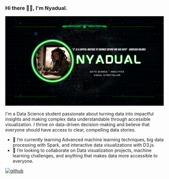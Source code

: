 ### Hi there 👋🏾, I'm Nyadual.

![Data Science and Analystics ](https://github.com/nydual/nydual/blob/main/banner.png)

I'm a Data Science student passionate about turning data into impactful insights and making complex data understandable through accessible visualization. I thrive on data-driven decision-making and believe that everyone should have access to clear, compelling data stories.

- 🌱 I’m currently learning Advanced machine learning techniques, big data processing with Spark, and interactive data visualizations with D3.js. 
- 👯 I’m looking to collaborate on Data visualization projects, machine learning challenges, and anything that makes data more accessible to everyone. 


[<img src='https://cdn.jsdelivr.net/npm/simple-icons@3.0.1/icons/github.svg' alt='github' height='40'>](https://github.com/nydual)  



